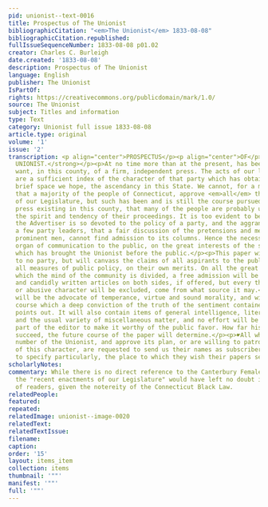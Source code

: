 ```yaml
---
pid: unionist--text-0016
title: Prospectus of The Unionist
bibliographicCitation: "<em>The Unionist</em> 1833-08-08"
bibliographicCitation.republished: 
fullIssueSequenceNumber: 1833-08-08 p01.02
creator: Charles C. Burleigh
date.created: '1833-08-08'
description: Prospectus of The Unionist
language: English
publisher: The Unionist
IsPartOf: 
rights: https://creativecommons.org/publicdomain/mark/1.0/
source: The Unionist
subject: Titles and information
type: Text
category: Unionist full issue 1833-08-08
article.type: original
volume: '1'
issue: '2'
transcription: <p align="center">PROSPECTUS</p><p align="center">OF</p><p align="center"><strong>THE
  UNIONIST.</strong></p><p>At no time more than at the present, has been felt the
  want, in this county, of a firm, independent press. The acts of our last legislature
  are a sufficient index of the character of that party which has obtained, for a
  brief space we hope, the ascendancy in this State. We cannot, for a moment, believe
  that a majority of the people of Connecticut, approve <em>all</em> the recent enactments
  of our Legislature, but such has been and is still the course pursued by the only
  press existing in this county, that many of the people are probably unapprised of
  the spirit and tendency of their proceedings. It is too evident to be denied, that
  the Advertiser is so devoted to the policy of a party, and the aggrandizement of
  a few party leaders, that a fair discussion of the pretensions and measures of our
  prominent men, cannot find admission to its columns. Hence the necessity of another
  organ of communication to the public, on the great interests of the state and nation,
  which has brought the Unionist before the public.</p><p>This paper will be pledged
  to no party, but will canvass the claims of all aspirants to the public favor, and
  all measures of public policy, on their own merits. On all the great questions upon
  which the mind of the community is divided, a free admission will be given to well
  and candidly written articles on both sides, if offered, but every thing of a scurrilous
  or abusive character will be excluded, come from what source it may.</p><p>The Unionist
  will be the advocate of temperance, virtue and sound morality, and will pursue that
  course which a deep conviction of the truth of the sentiment contained in its motto
  points out. It will also contain items of general intelligence, literary selections
  and the usual variety of miscellaneous matter, and no effort will be spared on the
  part of the editor to make it worthy of the public favor. How far his efforts will
  succeed, the future course of the paper will determine.</p><p>☛All who receive this
  number of the Unionist, and approve its plan, or are willing to patronize a work
  of this character, are requested to send us their names as subscribers, taking care
  to specify particularly, the place to which they wish their papers sent.</p><p></p>
scholarlyNotes: 
commentary: While there is no direct reference to the Canterbury Female Academy here,
  the "recent enactments of our Legislature" would have left no doubt in the minds
  of readers, given the notereity of the Connecticut Black Law.
relatedPeople: 
featured: 
repeated: 
relatedImage: unionist--image-0020
relatedText: 
relatedTextIssue: 
filename: 
caption: 
order: '15'
layout: items_item
collection: items
thumbnail: '""'
manifest: '""'
full: '""'
---
```

